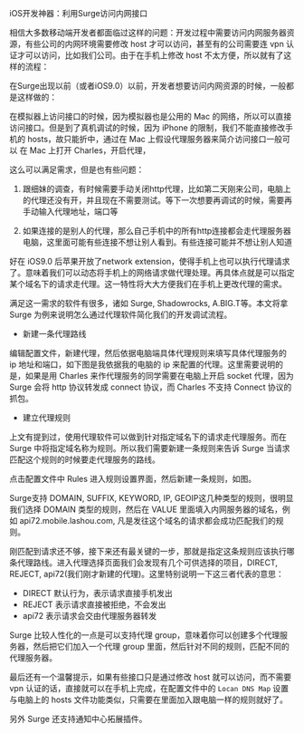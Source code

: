 iOS开发神器：利用Surge访问内网接口

相信大多数移动端开发者都面临过这样的问题：开发过程中需要访问内网服务器资源，有些公司的内网环境需要修改 host 才可以访问，甚至有的公司需要连 vpn 认证才可以访问，比如我们公司。由于在手机上修改 host 不太方便，所以就有了这样的流程：

在Surge出现以前（或者iOS9.0）以前，开发者想要访问内网资源的时候，一般都是这样做的：

在模拟器上访问接口的时候，因为模拟器也是公用的 Mac 的网络，所以可以直接访问接口。但是到了真机调试的时候，因为 iPhone 的限制，我们不能直接修改手机的 hosts，故只能折中，通过在 Mac 上假设代理服务器来简介访问接口一般可以
在 Mac 上打开 Charles，开启代理，

这么可以满足需求，但是也有些问题：

1. 跟细妹的调查，有时候需要手动关闭http代理，比如第二天刚来公司，电脑上的代理还没有开，并且现在不需要测试。等下一次想要再调试的时候，需要再手动输入代理地址，端口等

2. 如果连接的是别人的代理，那么自己手机中的所有http连接都会走代理服务器电脑，这里面可能有些连接不想让别人看到。有些连接可能并不想让别人知道


好在 iOS9.0 后苹果开放了network extension，使得手机上也可以执行代理请求了。意味着我们可以动态将手机上的网络请求做代理处理。再具体点就是可以指定某个域名下的请求走代理。这一特性将大大方便我们在手机上更改代理的需求。

满足这一需求的软件有很多，诸如 Surge, Shadowrocks, A.BIG.T等。本文将拿 Surge 为例来说明怎么通过代理软件简化我们的开发调试流程。

* 新建一条代理路线

编辑配置文件，新建代理，然后依据电脑端具体代理规则来填写具体代理服务的 ip 地址和端口，如下图是我依据我的电脑的 ip 来配置的代理。这里需要说明的是，如果是用 Charles 来作代理服务的同学需要在电脑上开启 socket 代理，因为Surge 会将 http 协议转发成 connect 协议，而 Charles 不支持 Connect 协议的抓包。

* 建立代理规则

上文有提到过，使用代理软件可以做到针对指定域名下的请求走代理服务。而在 Surge 中将指定域名称为规则。所以我们需要新建一条规则来告诉 Surge 当请求匹配这个规则的时候要走代理服务的路线。

点击配置文件中 Rules 进入规则设置界面，然后新建一条规则，如图。

Surge支持 DOMAIN, SUFFIX, KEYWORD, IP, GEOIP这几种类型的规则，很明显我们选择 DOMAIN 类型的规则，然后在 VALUE 里面填入内网服务器的域名，例如 api72.mobile.lashou.com, 凡是发往这个域名的请求都会成功匹配我们的规则。

刚匹配到请求还不够，接下来还有最关键的一步，那就是指定这条规则应该执行哪条代理路线。进入代理选择页面我们会发现有几个可供选择的项目，DIRECT, REJECT, api72(我们刚才新建的代理)。这里特别说明一下这三者代表的意思：

* DIRECT 默认行为，表示请求直接手机发出
* REJECT 表示请求直接被拒绝，不会发出
* api72 表示请求会交由代理服务器转发

Surge 比较人性化的一点是可以支持代理 group，意味着你可以创建多个代理服务器，然后把它们加入一个代理 group 里面，然后针对不同的规则，匹配不同的代理服务器。


最后还有一个温馨提示，如果有些接口只是通过修改 host 就可以访问，而不需要 vpn 认证的话，直接就可以在手机上完成，在配置文件中的 `Locan DNS Map` 设置与电脑上的 hosts 文件功能类似，只需要在里面加入跟电脑一样的规则就好了。



另外 Surge 还支持通知中心拓展插件。


